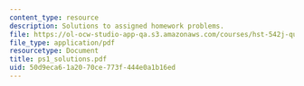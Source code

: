 ```yaml
---
content_type: resource
description: Solutions to assigned homework problems.
file: https://ol-ocw-studio-app-qa.s3.amazonaws.com/courses/hst-542j-quantitative-physiology-organ-transport-systems-spring-2004/50d9eca61a2070ce773f444e0a1b16ed_ps1_solutions.pdf
file_type: application/pdf
resourcetype: Document
title: ps1_solutions.pdf
uid: 50d9eca6-1a20-70ce-773f-444e0a1b16ed
---
```

